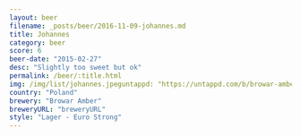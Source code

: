 ```yaml
---
layout: beer
filename: _posts/beer/2016-11-09-johannes.md
title: Johannes
category: beer
score: 6
beer-date: "2015-02-27"
desc: "Slightly too sweet but ok"
permalink: /beer/:title.html
img: /img/list/johannes.jpeguntappd: "https://untappd.com/b/browar-amber-johannes/145402"
country: "Poland"
brewery: "Browar Amber"
breweryURL: "breweryURL"
style: "Lager - Euro Strong"
---
```

